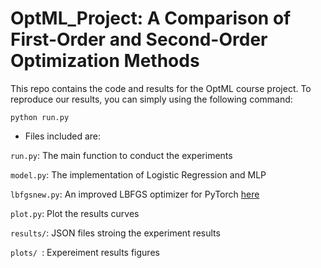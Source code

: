 # OptML_Project: A Comparison of First-Order and Second-Order Optimization Methods

This repo contains the code and results for the OptML course project.
To reproduce our results, you can simply using the following command:

``` python run.py ```


- Files included are:

``` run.py ```: The main function to conduct the experiments

``` model.py ```: The implementation of Logistic Regression and MLP

``` lbfgsnew.py ```: An improved LBFGS optimizer for PyTorch [here](https://github.com/nlesc-dirac/pytorch/blob/master/lbfgsnew.py)

``` plot.py ```: Plot the results curves

``` results/ ```: JSON files stroing the experiment results

``` plots/  ```: Expereiment results figures